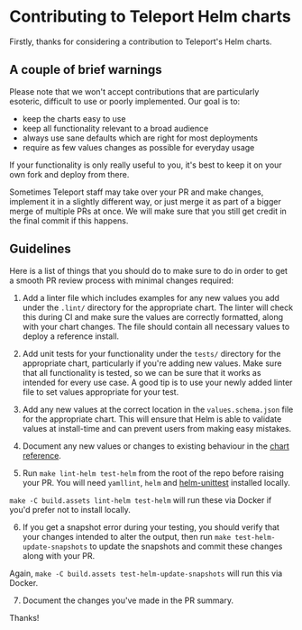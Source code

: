 # Contributing to Teleport Helm charts

Firstly, thanks for considering a contribution to Teleport's Helm charts.

## A couple of brief warnings

Please note that we won't accept contributions that are particularly esoteric, difficult to use or poorly implemented.
Our goal is to:

- keep the charts easy to use
- keep all functionality relevant to a broad audience
- always use sane defaults which are right for most deployments
- require as few values changes as possible for everyday usage

If your functionality is only really useful to you, it's best to keep it on your own fork and deploy from there.

Sometimes Teleport staff may take over your PR and make changes, implement it in a slightly different way, or just merge it
as part of a bigger merge of multiple PRs at once. We will make sure that you still get credit in the final commit if this
happens.

## Guidelines

Here is a list of things that you should do to make sure to do in order to get a smooth PR review process with minimal
changes required:

1) Add a linter file which includes examples for any new values you add under the `.lint/` directory for the
appropriate chart. The linter will check this during CI and make sure the values are correctly formatted, along
with your chart changes. The file should contain all necessary values to deploy a reference install.

2) Add unit tests for your functionality under the `tests/` directory for the appropriate chart, particularly if you're
adding new values. Make sure that all functionality is tested, so we can be sure that it works as intended for every use
case. A good tip is to use your newly added linter file to set values appropriate for your test.

3) Add any new values at the correct location in the `values.schema.json` file for the appropriate chart. This
will ensure that Helm is able to validate values at install-time and can prevent users from making easy mistakes.

4) Document any new values or changes to existing behaviour in the [chart reference](../../docs/pages/kubernetes-access/helm/reference).

5) Run `make lint-helm test-helm` from the root of the repo before raising your PR.
You will need `yamllint`, `helm` and [helm-unittest](https://github.com/quintush/helm-unittest) installed locally.

`make -C build.assets lint-helm test-helm` will run these via Docker if you'd prefer not to install locally.

6) If you get a snapshot error during your testing, you should verify that your changes intended to alter the output,
then run `make test-helm-update-snapshots` to update the snapshots and commit these changes along with your PR.

Again, `make -C build.assets test-helm-update-snapshots` will run this via Docker.

7) Document the changes you've made in the PR summary.

Thanks!
